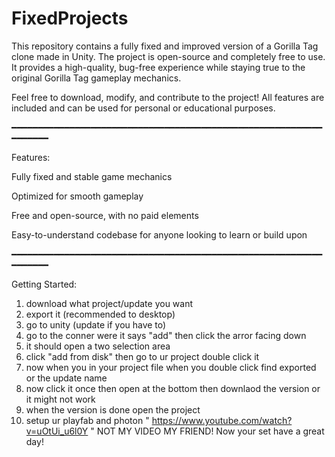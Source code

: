 # FixedProjects
This repository contains a fully fixed and improved version of a Gorilla Tag
clone made in Unity. The project is open-source and completely free to use. It provides a high-quality, bug-free experience while staying true to the original Gorilla Tag gameplay mechanics.

Feel free to download, modify, and contribute to the project! All features are 
included and can be used for personal or educational purposes.

━━━━━━━━━━━━━━━━━━━━━━━━━━━━━━━━━━━━━━━━━━━━━━━━━━━━━━━━━━━━━━━━━━

Features:

Fully fixed and stable game mechanics

Optimized for smooth gameplay

Free and open-source, with no paid elements

Easy-to-understand codebase for anyone looking to learn or build upon

━━━━━━━━━━━━━━━━━━━━━━━━━━━━━━━━━━━━━━━━━━━━━━━━━━━━━━━━━━━━━━━━━━

Getting Started:
1. download what project/update you want
2. export it (recommended to desktop)
3. go to unity (update if you have to)
4. go to the conner were it says "add" then click the arror facing down
5. it should open a two selection area
6. click "add from disk" then go to ur project double click it
7. now when you in your project file when you double click find exported or the update name
8. now click it once then open at the bottom then downlaod the version or it might not work
9. when the version is done open the project
10. setup ur playfab and photon " https://www.youtube.com/watch?v=uOtUi_u6l0Y " NOT MY VIDEO MY FRIEND!
    Now your set have a great day!

